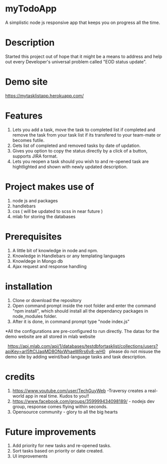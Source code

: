 # myTodoApp
A simplistic node js responsive app that keeps you on progress all the time.  

# Description
Started this project out of hope that it might be a means to address and help out every Developer's universal problem called "EOD status update".

# Demo site

https://mytasklistapp.herokuapp.com/

# Features
  1) Lets you add a task, move the task to completed list if completed and remove the task from your task list if its transfered to your team-mate or becomes futile.
  2) Gets list of completed and removed tasks by date of updation.
  3) Gives you option to copy the status directly by a click of a button, supports JIRA format.
  4) Lets you reopen a task should you wish to and re-opened task are hightlighted and shown with newly updated description.

# Project makes use of
  1) node js and packages
  2) handlebars
  3) css ( will be updated to scss in near future )
  4) mlab for storing the databases

# Prerequisites
  1) A little bit of knowledge in node and npm.
  2) Knowledge in Handlebars or any templating languages
  3) Knowldege in Mongo db
  4) Ajax request and response handling

# installation
  1) Clone or download the repository 
  2) Open command prompt inside the root folder and enter the command "npm install", which should install all the dependancy packages in node_modules folder.
  3) After it is done, in command prompt type "node index.js"

   *All the configurations are pre-configured to run directly. The datas for the demo website are all stored in mlab website
   
   https://api.mlab.com/api/1/databases/testdbfortasklist/collections/users?apiKey=arl5ftCIJaqMD8ONxWhaeWRrs6v8-wH0
  
  please do not misuse the demo site by adding weird/bad-language tasks and task description.
  
# credits
  1) https://www.youtube.com/user/TechGuyWeb -Traversy creates a real-world app in real time. Kudos to you!!
  2) https://www.facebook.com/groups/359999434098189/ - nodejs dev group, response comes flying within seconds.
  2) Opensource community - glory to all the big hearts

# Future improvements
 1) Add priority for new tasks and re-opened tasks.
 2) Sort tasks based on priority or date created.
 3) UI improvements
  
